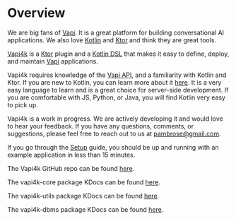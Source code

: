 # Overview

We are big fans of [Vapi](https://vapi.ai). It is a great platform for building conversational AI applications.
We also love [Kotlin](https://kotlinlang.org) and [Ktor](https://ktor.io) and think they are great tools.

[Vapi4k](https://github.com/mattbobambrose/vapi4k) is a [Ktor](https://ktor.io) plugin and
a [Kotlin DSL](https://kotlinlang.org/docs/type-safe-builders.html)
that makes it easy to define, deploy, and maintain [Vapi](https://vapi.ai) applications.

Vapi4k requires knowledge of the [Vapi API](https://docs.vapi.ai/api-reference/assistants/create-assistant),
and a familiarity with Kotlin and Ktor. If you are
new to Kotlin, you can learn more about it [here](https://kotlinlang.org/docs/home.html). It is a very easy
language to learn and is a great choice for server-side development. If you are comfortable with JS, Python, or Java,
you will find Kotlin very easy to pick up.

Vapi4k is a work in progress. We are actively developing it and would love to hear your feedback.
If you have any questions, comments, or suggestions, please feel free to reach out to us at
[pambrose@gmail.com](mailto:pambrose@gmail.com).

If you go through the [Setup](https://mattbobambrose.github.io/vapi4k/setup.html) guide, you should
be up and running with an example application in less than 15 minutes.

The Vapi4k GitHub repo can be found [here](https://github.com/mattbobambrose/vapi4k).

The vapi4k-core package KDocs can be found [here](https://mattbobambrose.github.io/vapi4k/core/index.html).

The vapi4k-utils package KDocs can be found [here](https://mattbobambrose.github.io/vapi4k/utils/index.html).

The vapi4k-dbms package KDocs can be found [here](https://mattbobambrose.github.io/vapi4k/dbms/index.html).

